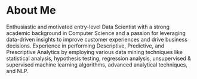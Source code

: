 # About Me

Enthusiastic and motivated entry-level Data Scientist with a strong academic background in Computer Science and a passion for leveraging data-driven insights to improve customer experiences and drive business decisions.
Experience in performing Descriptive, Predictive, and Prescriptive Analytics by employing various data mining techniques like statistical analysis, hypothesis testing, regression analysis, unsupervised & supervised machine
learning algorithms, advanced analytical techniques, and NLP.

